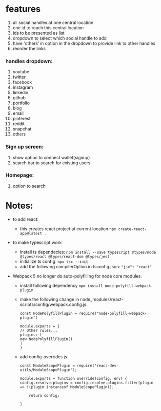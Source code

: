 # features

1. all social handles at one central location
2. one id to reach this central location
3. ids to be presented as list
4. dropdown to select which social handle to add
5. have 'others' in option in the dropdown to provide link to other handles
6. reorder the links

### handles dropdown:

1. youtube
2. twitter
3. facebook
4. instagram
5. linkedin
6. github
7. portfolio
8. blog
9. email
10. pinterest
11. reddit
12. snapchat
13. others

### Sign up screen:

1. show option to connect wallet(signup)
2. search bar to search for existing users

### Homepage:

1. option to search

# Notes:

- to add react:

  - this creates react project at current location
    `npx create-react-app@latest .`

- to make typescript work

  - install ts dependecies:
    `npm install --save typescript @types/node @types/react @types/react-dom @types/jest`
  - initialize ts config:
    `npx tsc --init`
  - add the following compilerOption in tsconfig.json:
    `"jsx": "react"`

- Webpack 5 no longer do auto-polyfilling for node core modules.

  - install following dependency
    `npm install node-polyfill-webpack-plugin`
  - make the following change in node_modules/react-scripts/config/webpack.config.js

    ```
    const NodePolyfillPlugin = require("node-polyfill-webpack-plugin")

    module.exports = {
    // Other rules...
    plugins: [
    new NodePolyfillPlugin()
    ]
    }
    ```

  - add config-overrides.js
    ```
    const ModuleScopePlugin = require('react-dev-utils/ModuleScopePlugin');

    module.exports = function override(config, env) {
    config.resolve.plugins = config.resolve.plugins.filter(plugin => !(plugin instanceof ModuleScopePlugin));

        return config;

    }

    ```
